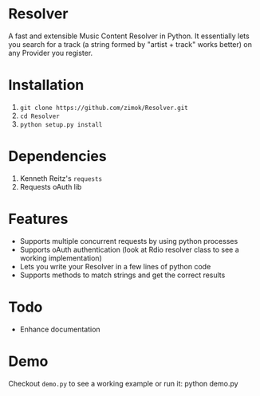 Resolver
========

A fast and extensible Music Content Resolver in Python.
It essentially lets you search for a track (a string formed by "artist + track" works better) on any Provider you register.

Installation
============

1. `git clone https://github.com/zimok/Resolver.git`
2. `cd Resolver`
3. `python setup.py install`

Dependencies
============

1. Kenneth Reitz's `requests` 
2. Requests oAuth lib

Features
========

- Supports multiple concurrent requests by using python processes
- Supports oAuth authentication (look at Rdio resolver class to see a working implementation)
- Lets you write your Resolver in a few lines of python code
- Supports methods to match strings and get the correct results

Todo
====

- Enhance documentation

Demo
====

Checkout `demo.py` to see a working example or run it:
    python demo.py